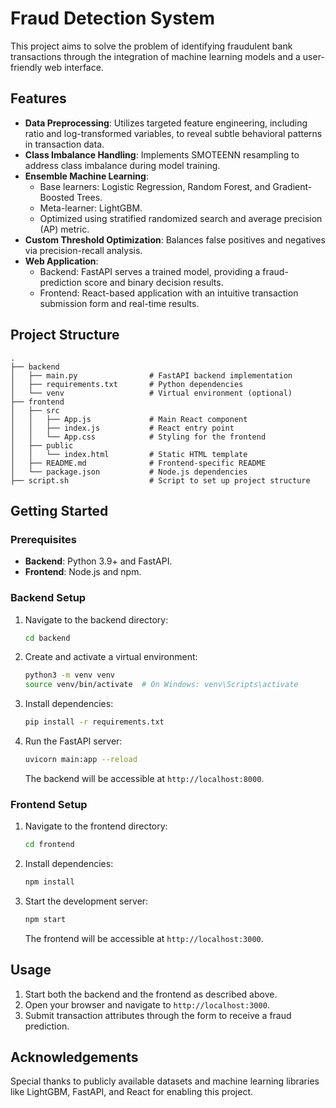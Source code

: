 # Fraud Detection System

This project aims to solve the problem of identifying fraudulent bank transactions through the integration of machine learning models and a user-friendly web interface.

## Features

- **Data Preprocessing**: Utilizes targeted feature engineering, including ratio and log-transformed variables, to reveal subtle behavioral patterns in transaction data.
- **Class Imbalance Handling**: Implements SMOTEENN resampling to address class imbalance during model training.
- **Ensemble Machine Learning**:
  - Base learners: Logistic Regression, Random Forest, and Gradient-Boosted Trees.
  - Meta-learner: LightGBM.
  - Optimized using stratified randomized search and average precision (AP) metric.
- **Custom Threshold Optimization**: Balances false positives and negatives via precision-recall analysis.
- **Web Application**:
  - Backend: FastAPI serves a trained model, providing a fraud-prediction score and binary decision results.
  - Frontend: React-based application with an intuitive transaction submission form and real-time results.

## Project Structure

```
.
├── backend
│   ├── main.py                # FastAPI backend implementation
│   ├── requirements.txt       # Python dependencies
│   └── venv                   # Virtual environment (optional)
├── frontend
│   ├── src
│   │   ├── App.js             # Main React component
│   │   ├── index.js           # React entry point
│   │   └── App.css            # Styling for the frontend
│   ├── public
│   │   └── index.html         # Static HTML template
│   ├── README.md              # Frontend-specific README
│   └── package.json           # Node.js dependencies
├── script.sh                  # Script to set up project structure
```

## Getting Started

### Prerequisites

- **Backend**: Python 3.9+ and FastAPI.
- **Frontend**: Node.js and npm.

### Backend Setup

1. Navigate to the backend directory:
   ```bash
   cd backend
   ```
2. Create and activate a virtual environment:
   ```bash
   python3 -m venv venv
   source venv/bin/activate  # On Windows: venv\Scripts\activate
   ```
3. Install dependencies:
   ```bash
   pip install -r requirements.txt
   ```
4. Run the FastAPI server:
   ```bash
   uvicorn main:app --reload
   ```
   The backend will be accessible at `http://localhost:8000`.

### Frontend Setup

1. Navigate to the frontend directory:
   ```bash
   cd frontend
   ```
2. Install dependencies:
   ```bash
   npm install
   ```
3. Start the development server:
   ```bash
   npm start
   ```
   The frontend will be accessible at `http://localhost:3000`.

## Usage

1. Start both the backend and the frontend as described above.
2. Open your browser and navigate to `http://localhost:3000`.
3. Submit transaction attributes through the form to receive a fraud prediction.


## Acknowledgements

Special thanks to publicly available datasets and machine learning libraries like LightGBM, FastAPI, and React for enabling this project.
